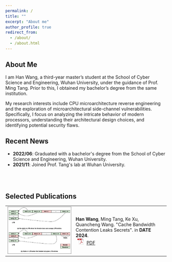 ```yaml
---
permalink: /
title: ""
excerpt: "About me"
author_profile: true
redirect_from: 
  - /about/
  - /about.html
---
```


## <i class="fa fa-id-card" aria-hidden="true"></i> About Me ##

I am Han Wang, a third-year master’s student at the School of Cyber Science and Engineering, Wuhan University, under the guidance of Prof. Ming Tang. Prior to this, I obtained my bachelor’s degree from the same institution.

My research interests include CPU microarchitecture reverse engineering and the exploration of microarchitectural side-channel vulnerabilities. Specifically, I focus on analyzing the intricate behavior of modern processors, understanding their architectural design choices, and identifying potential security flaws.

## <i class="fa fa-fw fa-rss "></i> Recent News ##

<ul style="width: auto; height: 100px; overflow: auto">

<!-- <li> <b>2023/09</b>: Content. </li> -->
<li> <b>2022/06</b>: Graduated with a bachelor's degree from the School of Cyber Science and Engineering, Wuhan University. </li>

<li> <b>2021/11</b>: Joined <a herf="https://cse.whu.edu.cn/info/1104/1798.htm">Prof. Tang's</a> lab at Wuhan University. </li>
  
</ul>

## <i class="fa fa-graduation-cap" aria-hidden="true"></i> Selected Publications ##

<table style="border: none; border-collapse: collapse;" border="0">

<tr style="border-collapse: separate; border-spacing:30em;">
  <td style="border-collapse: collapse; border: none;">
    <img src="../images/CBCC.png" width="650" />
  </td>
  <td style="border-collapse: collapse; border: none;">
    <b>Han Wang</b>, Ming Tang, Ke Xu, Quancheng Wang.
    "Cache Bandwidth Contention Leaks Secrets".
    in <b>DATE 2024</b>.<br>
    <img src="../images/pdf_icon.png" width="20" height="20" hspace="5">
    <span><a href="https://ieeexplore.ieee.org/abstract/document/10546529">PDF</a></span><br>
  </td>
</tr>
  
</table>

